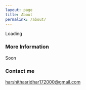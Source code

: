 ```yaml
---
layout: page
title: About
permalink: /about/
---
```



Loading

### More Information

Soon

### Contact me

[harshithasridhar172000@gmail.com](mailto:harshithasridhar172000@gmail.com)
